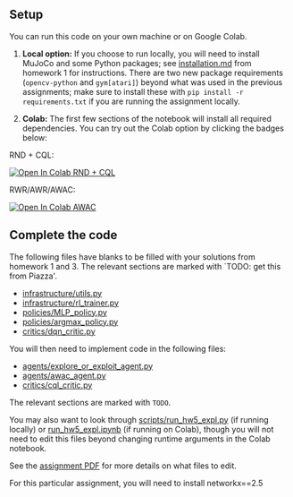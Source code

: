 ## Setup

You can run this code on your own machine or on Google Colab. 

1. **Local option:** If you choose to run locally, you will need to install MuJoCo and some Python packages; see [installation.md](../hw1/installation.md) from homework 1 for instructions. There are two new package requirements (`opencv-python` and `gym[atari]`) beyond what was used in the previous assignments; make sure to install these with `pip install -r requirements.txt` if you are running the assignment locally.

2. **Colab:** The first few sections of the notebook will install all required dependencies. You can try out the Colab option by clicking the badges below:


RND + CQL:

[![Open In Colab RND + CQL](https://colab.research.google.com/assets/colab-badge.svg)](https://colab.research.google.com/github/cmuroboticsdrl/16831_hw_F22/blob/master/hw5/rob831/scripts/run_hw5_expl.ipynb)

RWR/AWR/AWAC:

[![Open In Colab AWAC](https://colab.research.google.com/assets/colab-badge.svg)](https://colab.research.google.com/github/cmuroboticsdrl/16831_hw_F22/blob/master/hw5/rob831/scripts/run_hw5_awac.ipynb)

## Complete the code

The following files have blanks to be filled with your solutions from homework 1 and 3. The relevant sections are marked with `TODO: get this from Piazza'.

- [infrastructure/utils.py](rob831/infrastructure/utils.py)
- [infrastructure/rl_trainer.py](rob831/infrastructure/rl_trainer.py)
- [policies/MLP_policy.py](rob831/policies/MLP_policy.py)
- [policies/argmax_policy.py](rob831/policies/argmax_policy.py)
- [critics/dqn_critic.py](rob831/critics/dqn_critic.py)

You will then need to implement code in the following files:
- [agents/explore_or_exploit_agent.py](rob831/agents/explore_or_exploit_agent.py)
- [agents/awac_agent.py](rob831/agents/awac_agent.py)
- [critics/cql_critic.py](rob831/critics/cql_critic.py)

The relevant sections are marked with `TODO`.

You may also want to look through [scripts/run_hw5_expl.py](rob831/scripts/run_hw5_expl.py) (if running locally) or [run_hw5_expl.ipynb](rob831/scripts/run_hw5_expl.ipynb) (if running on Colab), though you will not need to edit this files beyond changing runtime arguments in the Colab notebook.

See the [assignment PDF](16831_hw5.pdf) for more details on what files to edit.

For this particular assignment, you will need to install networkx==2.5
